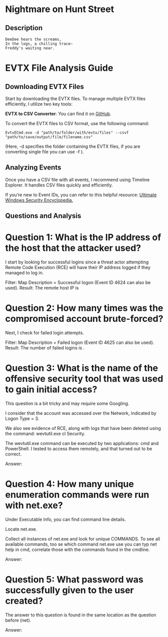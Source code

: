 # Nightmare on Hunt Street

## Description 
```
DeeDee hears the screams,
In the logs, a chilling trace—
Freddy's waiting near.
```

# EVTX File Analysis Guide

## Downloading EVTX Files

Start by downloading the EVTX files. To manage multiple EVTX files efficiently, I utilize two key tools:

**EVTX to CSV Converter**: You can find it on [GitHub](https://github.com/EricZimmerman/evtx). 

To convert the EVTX files to CSV format, use the following command:
```
EvtxECmd.exe -d "path/to/folder/with/evtx/files" --csvf "path/to/save/output/file/filename.csv"
```
(Here, -d specifies the folder containing the EVTX files, if you are converting single file you can use -f ).

## Analyzing Events
Once you have a CSV file with all events, I recommend using Timeline Explorer. It handles CSV files quickly and efficiently.

If you’re new to Event IDs, you can refer to this helpful resource: [Ultimate Windows Security Encyclopedia.](https://www.ultimatewindowssecurity.com/securitylog/encyclopedia/)

## Questions and Analysis
# Question 1: What is the IP address of the host that the attacker used?

I start by looking for successful logins since a threat actor attempting Remote Code Execution (RCE) will have their IP address logged if they managed to log in.

Filter: Map Description = Successful logon (Event ID 4624 can also be used).
Result: The remote host IP is <REDACTED IP>

# Question 2: How many times was the compromised account brute-forced?
Next, I check for failed login attempts.

Filter: Map Description = Failed logon (Event ID 4625 can also be used).
Result: The number of failed logins is <INTEGER Value REDACTED>.

# Question 3: What is the name of the offensive security tool that was used to gain initial access? 
This question is a bit tricky and may require some Googling.

I consider that the account was accessed over the Network, indicated by Logon Type = 3.

We also see evidence of RCE, along with logs that have been deleted using the command: wevtutil.exe cl Security.

The wevtutil.exe command can be executed by two applications: cmd and PowerShell. I tested <REDACTED> to access them remotely, and that turned out to be correct.

Answer: <REDACTED>

# Question 4: How many unique enumeration commands were run with net.exe? 
Under Executable Info, you can find command line details.

Locate net.exe.

Collect all instances of net.exe and look for unique COMMANDS. To see all available commands, too se which command net.exe use you can typ net help in cmd, correlate those with the commands found in the cmdline. 

Answer: <REDATCED>

# Question 5: What password was successfully given to the user created?
The answer to this question is found in the same location as the question before (net).

Answer: <REDACTED>










